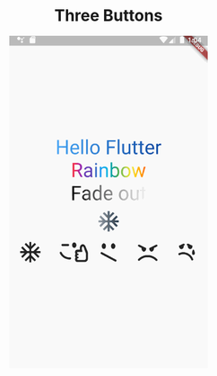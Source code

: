 <h1 align="center">Three Buttons</h1>

<p align="center">
  <img src="https://github.com/Adam-Ozbayraktar/gradient_experimentation/blob/master/demo/gradient_demo.gif">
</p>